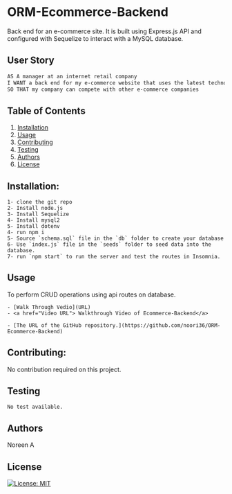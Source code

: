 # ORM-Ecommerce-Backend

Back end for an e-commerce site. It is built using Express.js API and configured with Sequelize to interact with a MySQL database.

## User Story

```md
AS A manager at an internet retail company
I WANT a back end for my e-commerce website that uses the latest technologies
SO THAT my company can compete with other e-commerce companies
```

## Table of Contents

  1. [Installation](#installation)
  1. [Usage](#usgae)
  3. [Contributing](#contributing)
  4. [Testing](#testing)
  4. [Authors](#authors%20and%20acknowledgment)
  5. [License](#license)


  ## Installation:
  ```
  1- clone the git repo  
  2- Install node.js
  3- Install Sequelize
  4- Install mysql2
  5- Install dotenv
  4- run npm i
  5- Source `schema.sql` file in the `db` folder to create your database
  6- Use `index.js` file in the `seeds` folder to seed data into the database.
  7- run `npm start` to run the server and test the routes in Insomnia.
  ``` 


  ## Usage
  To perform CRUD operations using api routes on database.
  

    - [Walk Through Vedio](URL)
    - <a href="Video URL"> Walkthrough Video of Ecommerce-Backend</a>

    - [The URL of the GitHub repository.](https://github.com/noori36/ORM-Ecommerce-Backend)
 

  ## Contributing:
  No contribution required on this project.
  
  ## Testing
    No test available.
  
  ## Authors

  Noreen A
  

## License

[![License: MIT](https://img.shields.io/badge/License-MIT-yellow.svg)](https://opensource.org/licenses/MIT)
